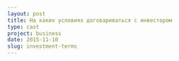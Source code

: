 ```yaml
---
layout: post
title: На каких условиях договариваться с инвестором
type: cast
project: business
date: 2015-11-10
slug: investment-terms
---
```


